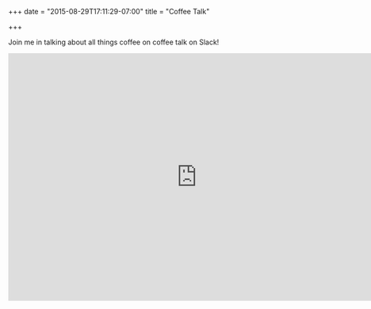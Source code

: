 +++
date = "2015-08-29T17:11:29-07:00"
title = "Coffee Talk"

+++

Join me in talking about all things coffee on coffee talk on Slack!

<iframe src="https://docs.google.com/forms/d/1T-PQ3f8LjaqAKBYXwA958yrUMYnTW5HfiPNFLPVjqac/viewform?embedded=true" width="760" height="500" frameborder="0" marginheight="0" marginwidth="0">Loading...</iframe>
